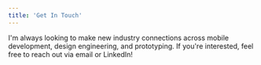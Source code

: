 ```yaml
---
title: 'Get In Touch'
---
```


I'm always looking to make new industry connections across mobile development, design engineering, and prototyping. If you're interested, feel free to reach out via email or LinkedIn!
